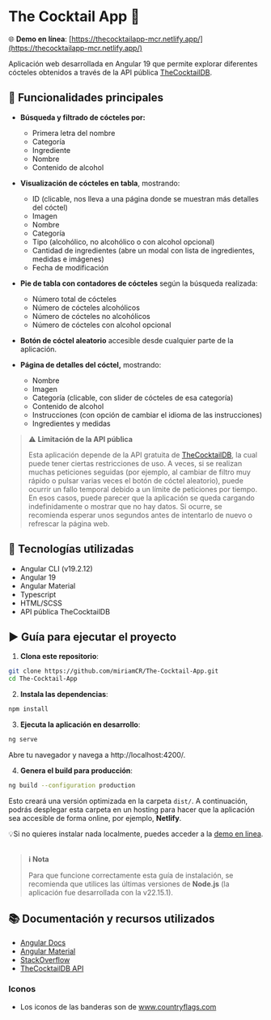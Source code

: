# The Cocktail App 🍹

🌐 **Demo en línea**:  [https://thecocktailapp-mcr.netlify.app/](https://thecocktailapp-mcr.netlify.app/)

Aplicación web desarrollada en Angular 19 que permite explorar diferentes cócteles obtenidos a través de la API pública [TheCocktailDB](https://www.thecocktaildb.com/api.php).




## 🧪 Funcionalidades principales
- **Búsqueda y filtrado de cócteles por:**
    - Primera letra del nombre
    - Categoría
    - Ingrediente
    - Nombre
    - Contenido de alcohol

- **Visualización de cócteles en tabla**, mostrando:
    - ID (clicable, nos lleva a una página donde se muestran más detalles del cóctel)
    - Imagen
    - Nombre
    - Categoría
    - Tipo (alcohólico, no alcohólico o con alcohol opcional)
    - Cantidad de ingredientes (abre un modal con lista de ingredientes, medidas e imágenes)
    - Fecha de modificación

- **Pie de tabla con contadores de cócteles** según la búsqueda realizada: 
    - Número total de cócteles
    - Número de cócteles alcohólicos
    - Número de cócteles no alcohólicos
    - Número de cócteles con alcohol opcional

- **Botón de cóctel aleatorio** accesible desde cualquier parte de la aplicación.

- **Página de detalles del cóctel,** mostrando:
    - Nombre
    - Imagen
    - Categoría (clicable, con slider de cócteles de esa categoría)
    - Contenido de alcohol
    - Instrucciones (con opción de cambiar el idioma de las instrucciones)
    - Ingredientes y medidas

> ⚠️ **Limitación de la API pública**
>
> Esta aplicación depende de la API gratuita de [TheCocktailDB](https://www.thecocktaildb.com/api.php), la cual puede tener ciertas restricciones de uso. A veces, si se realizan muchas peticiones seguidas (por ejemplo, al cambiar de filtro muy rápido o pulsar varias veces el botón de cóctel aleatorio), puede ocurrir un fallo temporal debido a un límite de peticiones por tiempo. En esos casos, puede parecer que la aplicación se queda cargando indefinidamente o mostrar que no hay datos. Si ocurre, se recomienda esperar unos segundos antes de intentarlo de nuevo o refrescar la página web.


## 🚀 Tecnologías utilizadas
- Angular CLI (v19.2.12)
- Angular 19
- Angular Material
- Typescript
- HTML/SCSS
- API pública TheCocktailDB

## ▶️ Guía para ejecutar el proyecto
1. **Clona este repositorio**:
```bash
git clone https://github.com/miriamCR/The-Cocktail-App.git
cd The-Cocktail-App
````

2. **Instala las dependencias**:
````bash
npm install
````

3. **Ejecuta la aplicación en desarrollo**:
````bash
ng serve
````
Abre tu navegador y navega a http://localhost:4200/.

4. **Genera el build para producción**:
````bash
ng build --configuration production
````
Esto creará una versión optimizada en la carpeta `dist/`. A continuación, podrás desplegar esta carpeta en un hosting para hacer que la aplicación sea accesible de forma online, por ejemplo, **Netlify**.

  💡Si no quieres instalar nada localmente, puedes acceder a la [demo en linea](https://thecocktailapp-mcr.netlify.app/).
  <br>
  <br>

> **ℹ️ Nota**
>
> Para que funcione correctamente esta guía de instalación, se recomienda que utilices las últimas versiones de **Node.js** (la aplicación fue desarrollada con la v22.15.1).

## 📚 Documentación y recursos utilizados
- [Angular Docs](https://angular.dev/overview)
- [Angular Material](https://material.angular.dev)
- [StackOverflow](https://stackoverflow.com/questions)
- [TheCocktailDB API](https://www.thecocktaildb.com/api.php)

### Iconos
* Los iconos de las banderas son de <a href="https://www.countryflags.com/" title="Countryflags">www.countryflags.com</a>


